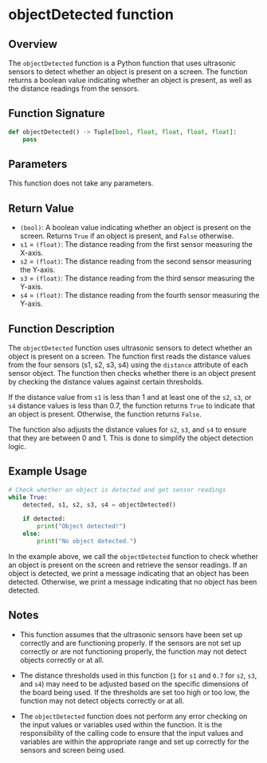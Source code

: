 # objectDetected function

## Overview

The `objectDetected` function is a Python function that uses ultrasonic sensors to detect whether an object is present on a screen. The function returns a boolean value indicating whether an object is present, as well as the distance readings from the sensors.

## Function Signature

```py
def objectDetected() -> Tuple[bool, float, float, float, float]:
    pass
```

## Parameters

This function does not take any parameters.

## Return Value

- `(bool)`: A boolean value indicating whether an object is present on the screen. Returns `True` if an object is present, and `False` otherwise.
- `s1` = `(float)`: The distance reading from the first sensor measuring the X-axis.
- `s2` = `(float)`: The distance reading from the second sensor measuring the Y-axis.
- `s3` = `(float)`: The distance reading from the third sensor measuring the Y-axis.
- `s4` = `(float)`: The distance reading from the fourth sensor measuring the Y-axis.

## Function Description

The `objectDetected` function uses ultrasonic sensors to detect whether an object is present on a screen. The function first reads the distance values from the four sensors (s1, s2, s3, s4) using the `distance` attribute of each sensor object. The function then checks whether there is an object present by checking the distance values against certain thresholds.

If the distance value from `s1` is less than 1 and at least one of the `s2`, `s3`, or `s4` distance values is less than 0.7, the function returns `True` to indicate that an object is present. Otherwise, the function returns `False`.

The function also adjusts the distance values for `s2`, `s3`, and `s4` to ensure that they are between 0 and 1. This is done to simplify the object detection logic.

## Example Usage

```py
# Check whether an object is detected and get sensor readings
while True:
    detected, s1, s2, s3, s4 = objectDetected()

    if detected:
        print("Object detected!")
    else:
        print("No object detected.")
```

In the example above, we call the `objectDetected` function to check whether an object is present on the screen and retrieve the sensor readings. If an object is detected, we print a message indicating that an object has been detected. Otherwise, we print a message indicating that no object has been detected.

## Notes

- This function assumes that the ultrasonic sensors have been set up correctly and are functioning properly. If the sensors are not set up correctly or are not functioning properly, the function may not detect objects correctly or at all.

- The distance thresholds used in this function (`1` for `s1` and `0.7` for `s2`, `s3`, and `s4`) may need to be adjusted based on the specific dimensions of the board being used. If the thresholds are set too high or too low, the function may not detect objects correctly or at all.

- The `objectDetected` function does not perform any error checking on the input values or variables used within the function. It is the responsibility of the calling code to ensure that the input values and variables are within the appropriate range and set up correctly for the sensors and screen being used.
